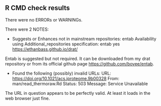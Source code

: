 ## R CMD check results
There were no ERRORs or WARNINGs. 

There were 2 NOTES:

* Suggests or Enhances not in mainstream repositories:
  entab
Availability using Additional_repositories specification:
  entab   yes   https://ethanbass.github.io/drat/

Entab is suggested but not required. It can be downloaded from my drat repository or from its official github page https://github.com/bovee/entab.

* Found the following (possibly) invalid URLs:
  URL: https://doi.org/10.1021/acs.jproteome.9b00328
    From: man/read_thermoraw.Rd
    Status: 503
    Message: Service Unavailable
    
The URL in question appears to be perfectly valid. At least it loads in the web browser just fine.
